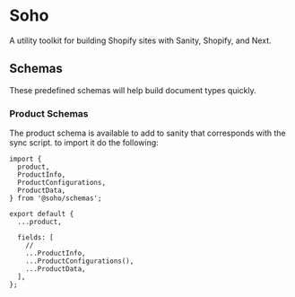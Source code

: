 # Soho

A utility toolkit for building Shopify sites with Sanity, Shopify, and Next.

## Schemas

These predefined schemas will help build document types quickly.

### Product Schemas

The product schema is available to add to sanity that corresponds with the sync script. to import it do the following:

```tsx
import {
  product,
  ProductInfo,
  ProductConfigurations,
  ProductData,
} from '@soho/schemas';

export default {
  ...product,

  fields: [
    //
    ...ProductInfo,
    ...ProductConfigurations(),
    ...ProductData,
  ],
};
```

